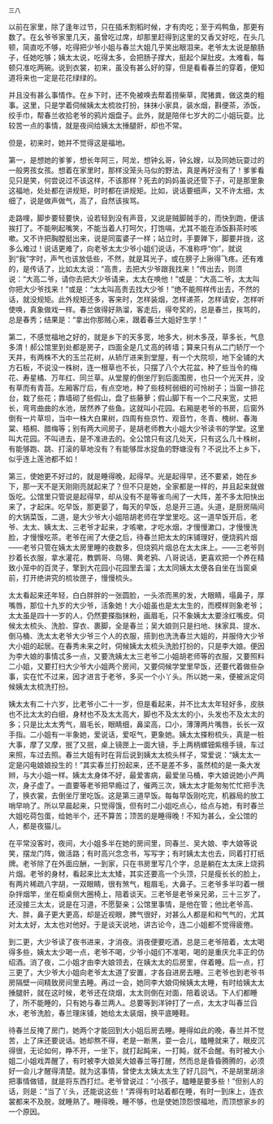     三八 

   以前在家里，除了逢年过节，只在插禾割稻时候，才有肉吃；至于鸡鸭鱼，那更有数了。在幺爷爷家里几天，虽曾吃过席，却那里赶得到这里的又香又好吃，在头几顿，简直吃不够，吃得把少爷小姐与春兰大姐几乎笑出眼泪来。老爷太太说是酿肠子，任她吃够；姨太太说，吃得太多，会把肠子撑大，挺起个屎肚皮。太难看，每顿只准吃两碗。说到衣裳，初来，虽没有甚么好的穿，但是看看春兰的穿着，便知道将来也一定是花花绿绿的。

   并且没有甚么事情作。在乡下时，还不免被唤去帮着捞柴草，爬猪粪，做这类的粗事。这里，只是学着伺候姨太太梳妆打扮，抹抹小家具，装水烟，斟便茶，添饭，绞手巾，帮春兰收拾老爷的鸦片烟盘子。此外，就是陪伴七岁大的二小姐玩耍。比较苦一点的事情，就是夜间给姨太太捶腿骭，却也不常。

   但是，初来时，她并不觉得这是福地。

   第一，是想她的爹爹，想长年阿三，阿龙，想钟幺哥，钟幺嫂，以及同她玩耍过的一般男孩女孩。想着在家里时，那样没笼头马似的野法，真是再好没有了！爹爹看见只是笑，何尝说过不该这样，不该那样？死去的妈妈虽说还管下子，可是那里象这福地，处处都在讲规矩，时时都在讲规矩。比如，说话要细声，又不许太细，太细了，说是做声做气，高了，自然该挨骂。

   走路哩，脚步要轻要快，设若轻到没有声音，又说是贼脚贼手的，而快到跑，便该挨打了。不能咧起嘴笑，不能当着人打呵欠，打饱嗝，尤其不能在添饭斟茶时咳嗽。又不许把胸膛挺出来，说是同蛮婆子一样；站立时，手要亸下，脚要并拢，这多么难过！说话更难了，向老爷太太少爷小姐们说话，不准称呼“你”，就说到“我”字时，声气也该放低些，不然，就是耳光子，或在膀子上揪得飞疼。还有难的，是传话了，比如太太说：“高贵，去把大少爷跟我找来！”传出去，则须说：“大高二爷，请你去把大少爷请来，太太在唤他！”或是：“大高二爷，太太叫你把大少爷找来！”或是：“太太叫高贵去找大少爷！”绝不能照样传出去，不然的话，就没规矩。此外规矩还多，客来时，怎样装烟，怎样递茶，怎样请安，怎样听使唤，真象做戏一样。春兰做得好熟溜，客走后，得夸奖的，总是春兰，挨骂的，总是春秀；结果是：“拿出你那贼心来，跟着春兰大姐好生学！”

   第二，不感觉福地之好的，就是乡下的天多宽，地多大，树木多茂，草多长，气息多清！郝公馆里到处都是房子，四面全是几丈高的砖墙；算来只有从二门轿厅一个天井，有两株不大的玉兰花树，从轿厅进来到堂屋，有一个大院坝，地下全铺的大方石板，不说没一株树，连一根草也不长，只摆了八个大花盆，种了些当令的梅花、寿星橘、万年红、同兰草。从堂屋的倒坐厅到后面围房，也只一个光天井，没有草而有青苔。左厢客厅后，有点空地，种了些枝柯弱细的可怜树子；当窗一排花台，栽了些花；靠墙砌了些假山，盘了些藤萝；假山脚下有一个二尺来宽，丈把长，弯弯曲曲的水池，居然养了些鱼。这就叫小花园。右厢是老爷的书房，后窗外倒有一片草坝，当中一株大白果树，四周有些京竹、观音竹，冬青、槐树、春海棠、梧桐、腊梅等；别有两大间房子，是胡老师教大小姐大少爷读书的学堂。这里叫大花园。不叫进去，是不准进去的。全公馆只有这几处天，只有这么几十株树，有能够跑、跳、打滚的草地没有？有能够戽水捉鱼的野塘没有？不说比不上乡下，似乎连上莲池都不如！

   第三，使她更不好过的，就是睡得晚，起得早。光是起得早，还不要紧，她在乡下，那一天不是天刚刚亮就起来了？但不只是她，全家都是一样的，并且起来就做饭吃。公馆里只管说是起得早，却从没有不是等雀鸟闹了一大阵，差不多太阳快出来了，才起床。吃早饭，那更晏了，每天的早饭，总是开三道。头道，是厨房隔间的大锅菜饭，二道，是大少爷大小姐陪胡老师在学堂里吃。这一道早饭开后，老爷、太太、姨太太、三老爷才起来，才咳嗽，才吃水烟，才慢慢漱口，才慢慢洗脸，才慢慢吃茶。老爷在闹了大便之后，待春兰把太太的床铺理好，便烧鸦片烟——老爷只管在姨太太房里睡的夜数多，但烧鸦片烟总在太太床上。——三老爷则抄着长衣服，拿水灌花，教鹦哥、乌翎、黄老鸦、八哥说话，更喜欢把一个养在精致小笼中的百灵子，擎到大花园小花园里去溜；太太同姨太太便各自坐在当窗桌前，打开绝讲究的梳妆匣子，慢慢梳头。

   太太看起来还年轻，白白胖胖的一张圆脸，一头浓而黑的发，大眼睛，塌鼻子，厚嘴唇，那位十九岁的大少爷，活象她！大小姐虽也是太太生的，而模样则象老爷；太太虽是四十一岁的人，仍然要搽脂抹粉，画眉毛，只不象姨太太要涂红嘴皮。伺候太太梳头、洗脸、穿衣、裹脚，全是春兰；吴大娘则只是扫地、抹家具、提水、倒马桶、洗太太老爷大少爷三个人的衣服，搭到也洗洗春兰大姐的，并服侍大少爷大小姐的起居。在春秀未来之时，伺候姨太太梳头洗脸打扮的，只是李大娘。便因为李大娘的事情忒多一点，又要洗姨太太三老爷二小姐胡老师等的衣服，又要照料二小姐，又要打扫大少爷大小姐两个房间，又要伺候学堂里早饭，还要代着做些杂事，实在忙不过来，因才进言于老爷，多买一个小丫头。所以她一来，便被派定伺候姨太太梳洗打扮。

   姨太太有二十六岁，比老爷小二十一岁，但是看起来，并不比太太年轻好多，皮肤也不比太太的白细，身材也不及太太高大，脚也不及太太的小，头发也不及太太的多；只是比太太秀气，眉毛长，眼睛细，鼻梁高，口小，薄薄两片嘴唇，长长一双手指。二小姐有一半象她，爱说话，爱呕气，更象她。姨太太搽粉梳头，真是一桩大事，摩了又摩，抿了又抿，桌上镜匣上一面大镜，手上两柄螺钿紫檀手镜，车过来照，车过去照。春兰大姐有时在背后说到姨太太梳头样子，常爱说：“姨太太一定是闪电娘娘投生的！”其实春兰打扮起来，还不是差不多，虽然梳的是一条大发辫，与大小姐一样。姨太太身体不好，最爱害病，最爱坐马桶，李大娘说她小产两次，身子虚了。一直要等老爷把早瘾过了，催两三次，姨太太才能匆匆忙忙把手洗了，换衣裳，去倒坐厅里吃饭。这是第三道早饭。每每早饭刚吃完，机器局的放工哨早响了。所以早晨起来，只觉得饿，但有时二小姐吃点心，给点与她，有时春兰大姐吃荷包蛋，给她半个，还不算苦；顶苦的是睡得晚！不知为甚么，全公馆的人，都是夜猫儿。

   在平常没客时，夜间，大小姐多半在她的房间里，同春兰、吴大娘、李大娘等说笑，摆龙门阵，做活路；有时高兴念念书，写写字；有时姨太太也去，同着打打纸牌。老爷除了在外面应酬，一到家，只在书房里写几个字，总是躺在太太床上烧鸦片烟。老爷的身材，看起来比太太矮，其实还要高一个头顶，只是瘦长长的脸上，有两片稀疏八字胡，一双眼睛，很有煞气，粗眉毛，大鼻子。三老爷多半叼着一根杂拌烟竿，坐在柜桌侧大圈椅上，陪着谈天。三老爷是老爷亲兄弟，三十三岁了，还没接三太太，说是在习道，不愿娶亲；公馆里事情，是他在管；他比老爷高、大、胖，鼻子更大更高，却是近视眼，脾气很好，对甚么人都是和和气气的，尤其对太太好，太太也对他好。于是谈天说地，讲古论今，连二小姐都不觉得疲倦。

   到二更，大少爷读了夜书进来，才消夜。消夜便要吃酒，总是三老爷陪着，太太喝得多些，姨太太少喝一点，老爷不喝，少爷小姐们不准喝，喝的是重庆允丰正的仿绍酒。消了夜，二小姐才由李大娘领去，在姨太太的后房里，伴着睡。后一点，打三更了，大少爷大小姐向老爷太太道了安置，才各自进房去睡。三老爷也到老爷书房隔壁一间精致房间里去睡。再过一会，她同李大娘伺候姨太太睡，有时给姨太太捶腿骭，就在这时候，老爷还在烧烟，太太则倒在对面，陪着说话。下人们都睡了，所不能睡的，只有她与春兰两人。总要等到洋钟打了一点，太太才叫春兰舀水，老爷洗脸，春兰理床铺，她给太太装烟，换平底睡鞋。

   待春兰反掩了房门，她两个才能回到大小姐后房去睡。睡得如此的晚，春兰并不觉苦，上了床还要说话。她却熬不得，老是一断黑，耍一会儿，瞌睡就来了，眼皮沉得很，无论如何，睁不开，一坐下，就打起盹来，一打盹，就不会醒。有时被大小姐二小姐戏弄醒了，有时被李大娘吴大娘春兰等打醒，然而总是昏昏腾腾的，必须好一会儿才醒得清楚。就为这事情，曾使太太姨太太生了好几回气，不是胡里胡涂把事情做错，就是将东西打烂。老爷曾说过：“小孩子，瞌睡是要多些！”但别人的话，则是：“当了丫头，还能说这些！”弄得有时站着都在睡，有时一到床上，连衣裳都来不及脱，就睡熟了。睡得晚，睡不够，也是使她顶怨恨福地，而顶想家乡的一个原因。

